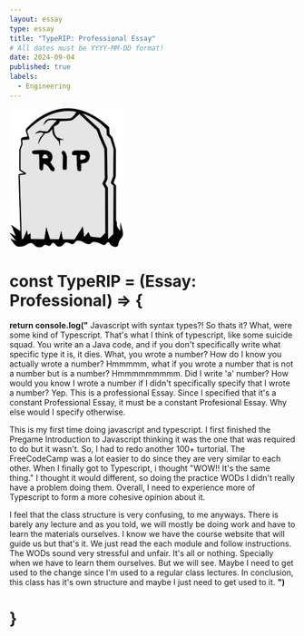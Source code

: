 ```yaml
---
layout: essay
type: essay
title: "TypeRIP: Professional Essay"
# All dates must be YYYY-MM-DD format!
date: 2024-09-04
published: true
labels:
  - Engineering
---
```


<img width="200px" class="rounded float-start pe-4" src="../img/RIP.png">

  # const TypeRIP =  (Essay: Professional) => {
  **return console.log("**
  Javascript with syntax types?! So thats it? What, were some kind of Typescript. 
  That's what I think of typescript, like some suicide squad. You write an a Java code, 
  and if you don't specifically write what specific type it is, it dies. What, you wrote       a number? 
  How do I know you actually wrote a number? Hmmmmm, what if you wrote a number that is        not a number 
  but is a number? Hmmmmmmmmm. Did I write 'a' number? How would you know I wrote a            number if I didn't
  specifically specify that I wrote a number? Yep. This is a professional Essay. Since I       specified that it's a constant Professional Essay, it must be a constant Profesional Essay. Why else would I specify otherwise.

This is my first time doing javascript and typescript. I first finished the Pregame Introduction to Javascript thinking it was the one that was required to do but it wasn't. So,  I had to redo another 100+ turtorial. The FreeCodeCamp was a lot easier to do since they are very similar to each other. When I finally got to Typescript, i thought "WOW!! It's the same thing." I thought it would different, so  doing the practice WODs I didn't really have a problem doing them. Overall, I need to experience more of Typescript to form a more cohesive opinion about it. 

I feel that the class structure is very confusing, to me anyways. There is barely any lecture and as you told, we will mostly be doing work and have to learn the materials ourselves. I know we have the course website that will guide us but that's it. We just read the each module and follow instructions. The WODs  sound very stressful and unfair. It's all or nothing. Specially when we have to learn them ourselves. But we will see. Maybe I need to get used to the change since I'm used to a regular class lectures. In conclusion, this class has it's own structure and maybe I just need to get used to it. __")__
  # }



